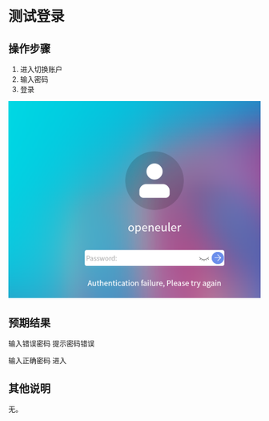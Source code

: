 # 测试登录

## 操作步骤

1. 进入切换账户
2. 输入密码
3. 登录

![测试登录-1](./img/测试登录-1.png)

## 预期结果

输入错误密码 提示密码错误

输入正确密码 进入

## 其他说明

无。

